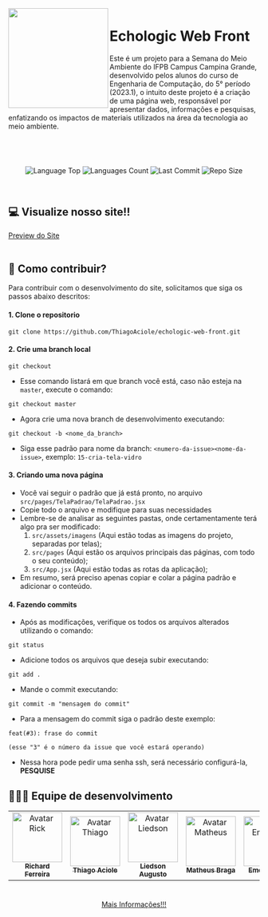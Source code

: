 <img align="left" src="https://media.discordapp.net/attachments/968556969428418650/1110307711616307230/1.png?" width="200">
  
# Echologic Web Front

Este é um projeto para a Semana do Meio Ambiente do IFPB Campus Campina Grande, desenvolvido pelos alunos do curso de Engenharia de Computação, do 5° período (2023.1), o intuito deste projeto é a criação de uma página web, responsável por apresentar dados, informações e pesquisas, enfatizando os impactos de materiais utilizados na área da tecnologia ao meio ambiente. 

## <br>

<p align="center">
<!-- Image Shields -->
<img  alt="Language Top"  src="https://img.shields.io/github/languages/top/ThiagoAciole/echologic-web-front">
<img  alt="Languages Count"  src="https://img.shields.io/github/languages/count/ThiagoAciole/echologic-web-front">
<img  alt="Last Commit"  src="https://img.shields.io/github/last-commit/ThiagoAciole/echologic-web-front">
<img  alt="Repo Size"  src="https://img.shields.io/github/repo-size/ThiagoAciole/echologic-web-front">
</a>
</p>
<br>

## 💻 Visualize nosso site!!
<a href="https://echologic.online/" target="_blank">Preview do Site</a>
<br><br>
## 🔎 Como contribuir?

Para contribuir com o desenvolvimento do site, solicitamos que siga os passos abaixo descritos:
<br>

####  1. Clone o repositorio

```console
git clone https://github.com/ThiagoAciole/echologic-web-front.git
```
 
  #### 2. Crie uma branch local

```console
git checkout
```
- Esse comando listará em que branch você está, caso não esteja na <code>master</code>, execute o comando:

```console
git checkout master
```
- Agora crie uma nova branch de desenvolvimento executando: 
```console
git checkout -b <nome_da_branch>
``` 
- Siga esse padrão para nome da branch: ```<numero-da-issue><nome-da-issue>```, exemplo: ```15-cria-tela-vidro```

#### 3. Criando uma nova página

- Você vai seguir o padrão que já está pronto, no arquivo ```src/pages/TelaPadrao/TelaPadrao.jsx```
- Copie todo o arquivo e modifique para suas necessidades
- Lembre-se de analisar as seguintes pastas, onde certamentamente terá algo pra ser modificado:
  1. ```src/assets/imagens``` (Aqui estão todas as imagens do projeto, separadas por telas);
  2. ```src/pages``` (Aqui estão os arquivos principais das páginas, com todo o seu conteúdo);
  3. ```src/App.jsx``` (Aqui estão todas as rotas da aplicação);
- Em resumo, será preciso apenas copiar e colar a página padrão e adicionar o conteúdo.
    
#### 4. Fazendo commits
  
   - Após as modificações, verifique os todos os arquivos alterados utilizando o comando: 
  ```
  git status
  ```
   - Adicione todos os arquivos que deseja subir executando: 
  ```
  git add .
  ```
   - Mande o commit executando: 
  ```
  git commit -m "mensagem do commit"
  ```
   - Para a mensagem do commit siga o padrão deste exemplo: 
  ```
  feat(#3): frase do commit
  
  (esse "3" é o número da issue que você estará operando)
  ```
  
   - Nessa hora pode pedir uma senha ssh, será necessário configurá-la, **PESQUISE**
   

## 👨🏽‍💻 Equipe de desenvolvimento

<table align="center">
  <tr>
    <td align="center">
      <a href="https://github.com/RickFerreira">
        <img src="https://avatars.githubusercontent.com/u/40415279?v=4" width="100px;" alt="Avatar Rick"/><br>
        <sub>
          <b>Richard Ferreira</b>
        </sub>
      </a>
    </td>
    <td align="center">
      <a href="https://github.com/ThiagoAciole">
        <img src="https://avatars.githubusercontent.com/u/64097786?v=4" width="100px;" alt="Avatar Thiago"/><br>
        <sub>
          <b>Thiago Aciole</b>
        </sub>
      </a>
    </td>
    <td align="center">
      <a href="https://github.com/https://github.com/LiedsonAugusto">
        <img src="https://avatars.githubusercontent.com/u/93728229?v=4" width="100px;" alt="Avatar Liedson"/><br>
        <sub>
          <b>Liedson Augusto</b>
        </sub>
      </a>
    </td>
    <td align="center">
      <a href="https://github.com/mateusbrga">
        <img src="https://avatars.githubusercontent.com/u/93921419?v=4" width="100px;" alt="Avatar Matheus"/><br>
        <sub>
          <b>Matheus Braga</b>
        </sub>
      </a>
    </td>
    <td align="center">
      <a href="https://github.com/emersonianb">
        <img src="https://avatars.githubusercontent.com/u/90874749?v=4" width="100px;" alt="Avatar Emerson"/><br>
        <sub>
          <b>Emerson Ian</b>
        </sub>
      </a>
    </td>
    <td align="center">
      <a href="https://github.com/ynnayron">
        <img src="https://avatars.githubusercontent.com/u/93790229?v=4" width="100px;" alt="Avatar Emerson"/><br>
        <sub>
          <b>Ynnayron Juan</b>
        </sub>
      </a>
    </td>
     <td align="center">
      <a href="https://github.com/IvyssonUchoa">
        <img src="https://avatars.githubusercontent.com/u/87623117?v=4" width="100px;" alt="Avatar Ivysson"/><br>
        <sub>
          <b>Ivysson Uchoa</b>
        </sub>
      </a>
    </td>
  </tr>
</table>  

#

<div align="center">
  <a href="https://www.youtube.com/watch?v=dQw4w9WgXcQ" target="_blank">Mais Informações!!!</a>
</div>
